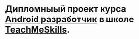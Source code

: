 # Дипломныый проект курса [Android разработчик](https://teachmeskills.ru/courses/android-razrabotka-online) в школе [TeachMeSkills](https://teachmeskills.ru).


